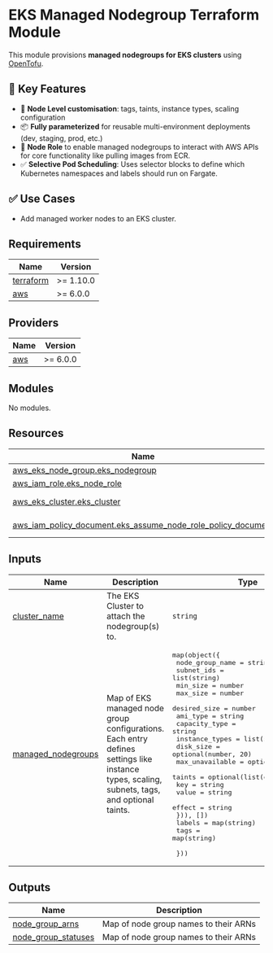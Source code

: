 # EKS Managed Nodegroup Terraform Module

This module provisions **managed nodegroups for EKS clusters** using [OpenTofu](https://opentofu.org/).

## 🔐 Key Features

- 🧱 **Node Level customisation**: tags, taints, instance types, scaling configuration
- 📦 **Fully parameterized** for reusable multi-environment deployments (dev, staging, prod, etc.)
- 🔐 **Node Role** to enable managed nodegroups to interact with AWS APIs for core functionality like pulling images from ECR.
- ✅ **Selective Pod Scheduling**: Uses selector blocks to define which Kubernetes namespaces and labels should run on Fargate. 

## ✅ Use Cases

- Add managed worker nodes to an EKS cluster.

<!-- BEGIN_TF_DOCS -->
## Requirements

| Name | Version |
|------|---------|
| <a name="requirement_terraform"></a> [terraform](#requirement\_terraform) | >= 1.10.0 |
| <a name="requirement_aws"></a> [aws](#requirement\_aws) | >= 6.0.0 |

## Providers

| Name | Version |
|------|---------|
| <a name="provider_aws"></a> [aws](#provider\_aws) | >= 6.0.0 |

## Modules

No modules.

## Resources

| Name | Type |
|------|------|
| [aws_eks_node_group.eks_nodegroup](https://registry.terraform.io/providers/hashicorp/aws/latest/docs/resources/eks_node_group) | resource |
| [aws_iam_role.eks_node_role](https://registry.terraform.io/providers/hashicorp/aws/latest/docs/resources/iam_role) | resource |
| [aws_eks_cluster.eks_cluster](https://registry.terraform.io/providers/hashicorp/aws/latest/docs/data-sources/eks_cluster) | data source |
| [aws_iam_policy_document.eks_assume_node_role_policy_document](https://registry.terraform.io/providers/hashicorp/aws/latest/docs/data-sources/iam_policy_document) | data source |

## Inputs

| Name | Description | Type | Default | Required |
|------|-------------|------|---------|:--------:|
| <a name="input_cluster_name"></a> [cluster\_name](#input\_cluster\_name) | The EKS Cluster to attach the nodegroup(s) to. | `string` | n/a | yes |
| <a name="input_managed_nodegroups"></a> [managed\_nodegroups](#input\_managed\_nodegroups) | Map of EKS managed node group configurations. Each entry defines settings like instance types, scaling, subnets, tags, and optional taints. | <pre>map(object({<br>    node_group_name = string<br>    subnet_ids      = list(string)<br>    min_size        = number<br>    max_size        = number<br>    desired_size    = number<br>    ami_type        = string<br>    capacity_type   = string<br>    instance_types  = list(string)<br>    disk_size       = optional(number, 20)<br>    max_unavailable = optional(number, 1)<br>    taints = optional(list(object({<br>      key    = string<br>      value  = string<br>      effect = string<br>    })), [])<br>    labels = map(string)<br>    tags   = map(string)<br><br>  }))</pre> | `{}` | no |

## Outputs

| Name | Description |
|------|-------------|
| <a name="output_node_group_arns"></a> [node\_group\_arns](#output\_node\_group\_arns) | Map of node group names to their ARNs |
| <a name="output_node_group_statuses"></a> [node\_group\_statuses](#output\_node\_group\_statuses) | Map of node group names to their ARNs |
<!-- END_TF_DOCS -->